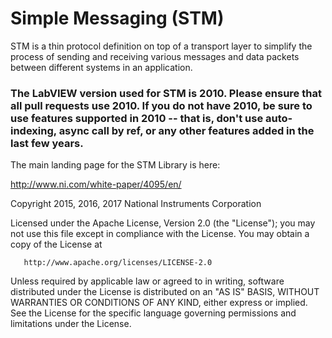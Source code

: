 # Simple Messaging (STM)
STM is a thin protocol definition on top of a transport layer to simplify the process of sending and receiving various messages and data packets between different systems in an application.

### The LabVIEW version used for STM is 2010. Please ensure that all pull requests use 2010. If you do not have 2010, be sure to use features supported in 2010 -- that is, don't use auto-indexing, async call by ref, or any other features added in the last few years.

The main landing page for the STM Library is here:

http://www.ni.com/white-paper/4095/en/

   Copyright 2015, 2016, 2017 National Instruments Corporation

   Licensed under the Apache License, Version 2.0 (the "License");
   you may not use this file except in compliance with the License.
   You may obtain a copy of the License at

       http://www.apache.org/licenses/LICENSE-2.0

   Unless required by applicable law or agreed to in writing, software
   distributed under the License is distributed on an "AS IS" BASIS,
   WITHOUT WARRANTIES OR CONDITIONS OF ANY KIND, either express or implied.
   See the License for the specific language governing permissions and
   limitations under the License.
   